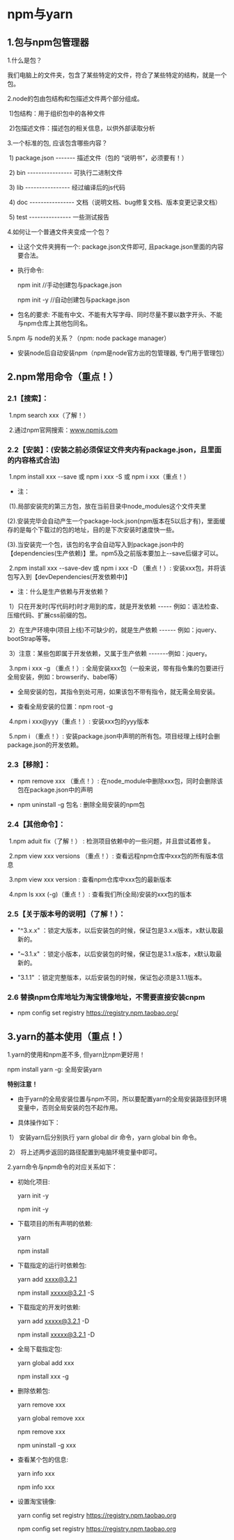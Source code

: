 # npm与yarn

## 1.包与npm包管理器

1.什么是包？

  我们电脑上的文件夹，包含了某些特定的文件，符合了某些特定的结构，就是一个包。

2.node的包由包结构和包描述文件两个部分组成。

​    1)包结构：用于组织包中的各种文件

​    2)包描述文件：描述包的相关信息，以供外部读取分析

3.一个标准的包, 应该包含哪些内容？

​    1) package.json ------- 描述文件（包的 “说明书”，必须要有！）

​    2) bin ---------------- 可执行二进制文件

​    3) lib ---------------- 经过编译后的js代码

​    4) doc ---------------- 文档（说明文档、bug修复文档、版本变更记录文档）

​    5) test --------------- 一些测试报告

4.如何让一个普通文件夹变成一个包？

- 让这个文件夹拥有一个: package.json文件即可, 且package.json里面的内容要合法。

- 执行命令: 
	
	npm init    //手动创建包与package.json
	
	npm init -y    //自动创建包与package.json

- 包名的要求: 不能有中文、不能有大写字母、同时尽量不要以数字开头、不能与npm仓库上其他包同名。

5.npm 与 node的关系？（npm: node package manager）

- 安装node后自动安装npm（npm是node官方出的包管理器, 专门用于管理包）

## 2.npm常用命令（重点！）

### 2.1【搜索】：

​    1.npm search xxx（了解！）

​    2.通过npm官网搜索：www.npmjs.com

### 2.2【安装】：(安装之前必须保证文件夹内有package.json，且里面的内容格式合法)

​    1.npm install xxx --save   或   npm i xxx -S   或   npm i xxx（重点！）

- 注：

​        (1).局部安装完的第三方包，放在当前目录中node_modules这个文件夹里

​        (2).安装完毕会自动产生一个package-lock.json(npm版本在5以后才有)，里面缓存的是每个下载过的包的地址，目的是下次安装时速度快一些。

​        (3).当安装完一个包，该包的名字会自动写入到package.json中的【dependencies(生产依赖)】里。npm5及之前版本要加上--save后缀才可以。

​    2.npm install xxx --save-dev  或  npm i xxx -D （重点！）: 安装xxx包，并将该包写入到【devDependencies(开发依赖中)】

- 注：什么是生产依赖与开发依赖？

​      1）只在开发时(写代码时)时才用到的库，就是开发依赖 ----- 例如：语法检查、压缩代码、扩展css前缀的包。

​      2）在生产环境中(项目上线)不可缺少的，就是生产依赖 ------ 例如：jquery、bootStrap等等。

​      3）注意：某些包即属于开发依赖，又属于生产依赖 -------例如：jquery。

​    3.npm i xxx -g （重点！）: 全局安装xxx包（一般来说，带有指令集的包要进行全局安装，例如：browserify、babel等）

- 全局安装的包，其指令到处可用，如果该包不带有指令，就无需全局安装。

- 查看全局安装的位置：npm root -g

​    4.npm i xxx@yyy（重点！）: 安装xxx包的yyy版本

​    5.npm i （重点！）: 安装package.json中声明的所有包。项目经理上线时会删package.json的开发依赖。

### 2.3【移除】：

- npm remove xxx （重点！）: 在node_module中删除xxx包，同时会删除该包在package.json中的声明

- npm uninstall -g 包名 : 删除全局安装的npm包

### 2.4【其他命令】：

​    1.npm aduit fix（了解！） : 检测项目依赖中的一些问题，并且尝试着修复。

​    2.npm view xxx versions （重点！）: 查看远程npm仓库中xxx包的所有版本信息

​    3.npm view xxx version : 查看npm仓库中xxx包的最新版本

​    4.npm ls xxx (-g)（重点！）: 查看我们所(全局)安装的xxx包的版本

### 2.5【关于版本号的说明】（了解！）：

- "^3.x.x" ：锁定大版本，以后安装包的时候，保证包是3.x.x版本，x默认取最新的。

- "~3.1.x" ：锁定小版本，以后安装包的时候，保证包是3.1.x版本，x默认取最新的。

- "3.1.1" ：锁定完整版本，以后安装包的时候，保证包必须是3.1.1版本。

### 2.6 替换npm仓库地址为淘宝镜像地址，不需要直接安装cnpm

- npm config set registry https://registry.npm.taobao.org/

## 3.yarn的基本使用（重点！）

1.yarn的使用和npm差不多, 但yarn比npm更好用！

npm install yarn -g: 全局安装yarn

**特别注意！**

- 由于yarn的全局安装位置与npm不同，所以要配置yarn的全局安装路径到环境变量中，否则全局安装的包不起作用。

- 具体操作如下：

​    1） 安装yarn后分别执行 yarn global dir 命令，yarn global bin 命令。

​    2） 将上述两步返回的路径配置到电脑环境变量中即可。

2.yarn命令与npm命令的对应关系如下：

- 初始化项目: 

	yarn init -y

	npm init -y

- 下载项目的所有声明的依赖: 

	yarn

	npm install

- 下载指定的运行时依赖包: 

	yarn add xxxx@3.2.1

	npm install xxxxx@3.2.1 -S

- 下载指定的开发时依赖: 

	yarn add xxxxx@3.2.1 -D

	npm install xxxxx@3.2.1 -D

- 全局下载指定包: 

	yarn global add xxx

	npm install xxx -g

- 删除依赖包:

	yarn remove xxx

	yarn global remove xxx

	npm remove xxx

	npm uninstall -g xxx

- 查看某个包的信息:

	yarn info xxx

	npm info xxx

- 设置淘宝镜像:

	yarn config set registry https://registry.npm.taobao.org

	npm config set registry https://registry.npm.taobao.org

